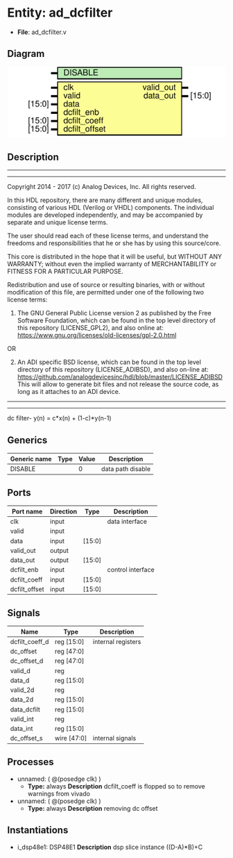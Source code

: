 # Entity: ad_dcfilter

- **File**: ad_dcfilter.v
## Diagram

![Diagram](ad_dcfilter.svg "Diagram")
## Description

 ***************************************************************************
 ***************************************************************************
 Copyright 2014 - 2017 (c) Analog Devices, Inc. All rights reserved.

 In this HDL repository, there are many different and unique modules, consisting
 of various HDL (Verilog or VHDL) components. The individual modules are
 developed independently, and may be accompanied by separate and unique license
 terms.

 The user should read each of these license terms, and understand the
 freedoms and responsibilities that he or she has by using this source/core.

 This core is distributed in the hope that it will be useful, but WITHOUT ANY
 WARRANTY; without even the implied warranty of MERCHANTABILITY or FITNESS FOR
 A PARTICULAR PURPOSE.

 Redistribution and use of source or resulting binaries, with or without modification
 of this file, are permitted under one of the following two license terms:

   1. The GNU General Public License version 2 as published by the
      Free Software Foundation, which can be found in the top level directory
      of this repository (LICENSE_GPL2), and also online at:
      <https://www.gnu.org/licenses/old-licenses/gpl-2.0.html>

 OR

   2. An ADI specific BSD license, which can be found in the top level directory
      of this repository (LICENSE_ADIBSD), and also on-line at:
      https://github.com/analogdevicesinc/hdl/blob/master/LICENSE_ADIBSD
      This will allow to generate bit files and not release the source code,
      as long as it attaches to an ADI device.

 ***************************************************************************
 ***************************************************************************
 dc filter- y(n) = c*x(n) + (1-c)*y(n-1)

## Generics

| Generic name | Type | Value | Description         |
| ------------ | ---- | ----- | ------------------- |
| DISABLE      |      | 0     |  data path disable  |
## Ports

| Port name     | Direction | Type   | Description        |
| ------------- | --------- | ------ | ------------------ |
| clk           | input     |        |  data interface    |
| valid         | input     |        |                    |
| data          | input     | [15:0] |                    |
| valid_out     | output    |        |                    |
| data_out      | output    | [15:0] |                    |
| dcfilt_enb    | input     |        |  control interface |
| dcfilt_coeff  | input     | [15:0] |                    |
| dcfilt_offset | input     | [15:0] |                    |
## Signals

| Name           | Type           | Description          |
| -------------- | -------------- | -------------------- |
| dcfilt_coeff_d | reg     [15:0] |  internal registers  |
| dc_offset      | reg     [47:0] |                      |
| dc_offset_d    | reg     [47:0] |                      |
| valid_d        | reg            |                      |
| data_d         | reg     [15:0] |                      |
| valid_2d       | reg            |                      |
| data_2d        | reg     [15:0] |                      |
| data_dcfilt    | reg     [15:0] |                      |
| valid_int      | reg            |                      |
| data_int       | reg     [15:0] |                      |
| dc_offset_s    | wire [47:0]    |  internal signals    |
## Processes
- unnamed: ( @(posedge clk) )
  - **Type:** always
**Description**
 dcfilt_coeff is flopped so to remove warnings from vivado 
- unnamed: ( @(posedge clk) )
  - **Type:** always
**Description**
 removing dc offset 
## Instantiations

- i_dsp48e1: DSP48E1
**Description**
 dsp slice instance ((D-A)*B)+C

